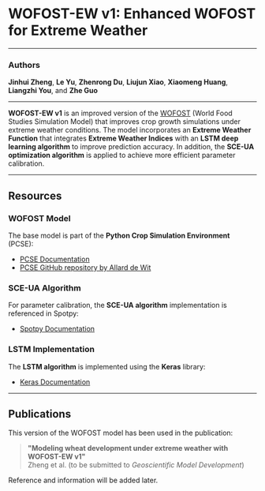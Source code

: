 # WOFOST-EW v1: Enhanced WOFOST for Extreme Weather

---

### Authors  
**Jinhui Zheng**, **Le Yu**, **Zhenrong Du**, **Liujun Xiao**, **Xiaomeng Huang**, **Liangzhi You**, and **Zhe Guo**

---

**WOFOST-EW v1** is an improved version of the [WOFOST](https://www.wur.nl/en/Research-Results/Research-Institutes/Environmental-Research/Facilities-Tools/Software-models-and-databases/WOFOST.htm) (World Food Studies Simulation Model) that improves crop growth simulations under extreme weather conditions. The model incorporates an **Extreme Weather Function** that integrates **Extreme Weather Indices** with an **LSTM deep learning algorithm** to improve prediction accuracy. In addition, the **SCE-UA optimization algorithm** is applied to achieve more efficient parameter calibration.

---

## Resources

### WOFOST Model
The base model is part of the **Python Crop Simulation Environment** (PCSE):
- [PCSE Documentation](https://pcse.readthedocs.io/en/stable/)
- [PCSE GitHub repository by Allard de Wit](https://github.com/ajwdewit/pcse.git)

### SCE-UA Algorithm
For parameter calibration, the **SCE-UA algorithm** implementation is referenced in Spotpy:
- [Spotpy Documentation](https://spotpy.readthedocs.io/en/latest/)

### LSTM Implementation
The **LSTM algorithm** is implemented using the **Keras** library:
- [Keras Documentation](https://keras.io/)

---

## Publications

This version of the WOFOST model has been used in the publication:  

> **"Modeling wheat development under extreme weather with WOFOST-EW v1"**  
> Zheng et al. (to be submitted to *Geoscientific Model Development*)

Reference and information will be added later.
